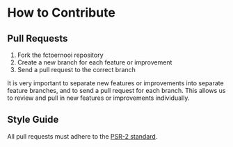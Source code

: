# How to Contribute

## Pull Requests

1. Fork the fctoernooi repository
2. Create a new branch for each feature or improvement
3. Send a pull request to the correct branch

It is very important to separate new features or improvements into separate feature branches, and to send a
pull request for each branch. This allows us to review and pull in new features or improvements individually.

## Style Guide

All pull requests must adhere to the [PSR-2 standard](https://github.com/php-fig/fig-standards/blob/master/accepted/PSR-2-coding-style-guide.md).

